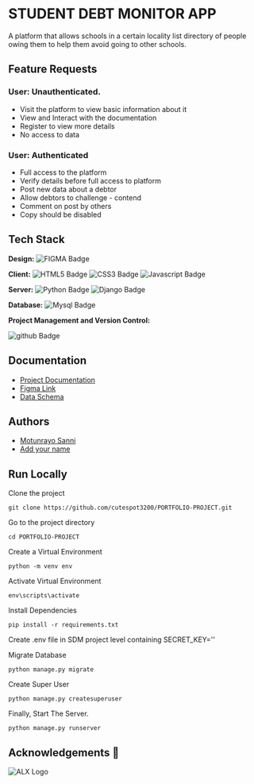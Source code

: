 # STUDENT DEBT MONITOR APP
A platform that allows schools in a certain locality list directory of people owing them to help them avoid going to other schools.


## Feature Requests

### User: Unauthenticated.

- Visit the platform to view basic information about it
- View and Interact with the documentation
- Register to view more details
- No access to data

### User: Authenticated
- Full access to the platform
- Verify details before full access to platform
- Post new data about a debtor
- Allow debtors to challenge - contend
- Comment on post by others
- Copy should be disabled


## Tech Stack

 **Design:**
<img src="https://img.shields.io/badge/FIGMA-orange?style=for-the-badge&logo=figma&logoColor=white" alt="FIGMA Badge"/>

**Client:**
<img src="https://img.shields.io/badge/HTML5-darkorange?style=for-the-badge&logo=html5&logoColor=white" alt="HTML5 Badge"/>
<img src="https://img.shields.io/badge/CSS3-blue?style=for-the-badge&logo=css3in&logoColor=white" alt="CSS3 Badge"/>
<img src="https://img.shields.io/badge/JAVASCRIPT-grey?style=for-the-badge&logo=javascript&logoColor=white" alt="Javascript Badge"/>

**Server:**
<img src="https://img.shields.io/badge/PYTHON-skyblue?style=for-the-badge&logo=python&logoColor=white" alt="Python Badge"/>
<img src="https://img.shields.io/badge/DJANGO-darkgreen?style=for-the-badge&logo=django&logoColor=white" alt="Django Badge"/>

**Database:**
<img src="https://img.shields.io/badge/MYSQL-blue?style=for-the-badge&logo=mysql&logoColor=white" alt="Mysql Badge"/>

**Project Management and Version Control:**

<img src="https://img.shields.io/badge/GITHUB-black?style=for-the-badge&logo=github&logoColor=white" alt="github Badge"/>

## Documentation

- [Project Documentation](https://docs.google.com/document/d/1-XiVOQfVH-CCipMf4uTxQ41ilxrm-QvOlra41wzQ7NQ/edit?usp=sharing)
- [Figma Link](https://www.figma.com/file/z3zpJwBWGlbfeV10DBhmeA/My-Debtors-WiFi-(Copy)?type=design&node-id=0%3A1&mode=design&t=iDdy1UXLYwVjpfQ6-1)
- [Data Schema](https://app.sqldbm.com/MySQL/DatabaseExplorer/p284560/)


## Authors

- [Motunrayo Sanni](https://www.github.com/cutespot3200)
- [Add your name](https://www.github.com/your-username)


## Run Locally

Clone the project

```
git clone https://github.com/cutespot3200/PORTFOLIO-PROJECT.git
```

Go to the project directory

```
cd PORTFOLIO-PROJECT
```

Create a Virtual Environment

```
python -m venv env
```

Activate Virtual Environment

```
env\scripts\activate
```

Install Dependencies

```
pip install -r requirements.txt
```


Create .env file in SDM project level containing SECRET_KEY='' 


Migrate Database 

```
python manage.py migrate
```
Create Super User 
```
python manage.py createsuperuser
```
Finally, Start The Server.
```
python manage.py runserver
```


## Acknowledgements 🚀 

<p>
  <img src="https://res.cloudinary.com/zuri-team/image/upload/zuriboard/tenant-logo/wmqxdxt4skv05wsvc21o.png"
       alt="ALX Logo"
  >
</p>

